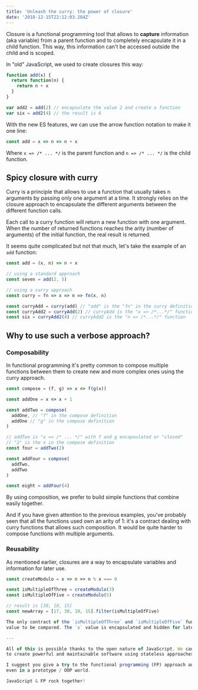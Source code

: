```yaml
---
title: 'Unleash the curry: the power of closure'
date: '2018-12-15T22:12:03.284Z'
---
```


Closure is a functional programming tool that allows to **capture** information (aka variable) from a parent function and to completely encapsulate
it in a child function. This way, this information can't be accessed outside the child and is scoped.

In "old" JavaScript, we used to create closures this way:

```javascript
function add(x) {
  return function(n) {
    return n + x
  }
}

var add2 = add(2) // encapsulate the value 2 and create a function
var six = add2(4) // the result is 6
```

With the new ES features, we can use the arrow function notation to make it one line:

```javascript
const add = x => n => n + x
```

Where `x => /* ... */` is the parent function and `n => /* ... */` is the child function.

## Spicy closure with curry

Curry is a principle that allows to use a function that usually takes n arguments by passing only one argument at a time. It strongly relies
on the closure approach to encapsulate the different arguments between the different function calls.

Each call to a curry function will return a new function with one argument. When the number of returned functions reaches the arity (number of arguments)
of the initial function, the real result is returned.

It seems quite complicated but not that much, let's take the example of an `add` function:

```javascript
const add = (x, n) => n + x

// using a standard approach
const seven = add(2, 5)

// using a curry approach
const curry = fn => x => n => fn(x, n)

const curryAdd = curry(add) // "add" is the "fn" in the curry definition
const curryAdd2 = curryAdd(2) // curryAdd is the "x => /*...*/" function
const six = curryAdd2(4) // curryAdd2 is the "n => /*...*/" function
```

## Why to use such a verbose approach?

### Composability

In functional programming it's pretty common to compose multiple functions between them to create new and more complex
ones using the curry approach.

```javascript
const compose = (f, g) => x => f(g(x))

const addOne = x => x + 1

const addTwo = compose(
  addOne, // "f" in the compose definition
  addOne // "g" in the compose definition
)

// addTwo is "x => /* ... */" with f and g encapsulated or "closed"
// "2" is the x in the compose definition
const four = addTwo(2)

const addFour = compose(
  addTwo,
  addTwo
)

const eight = addFour(4)
```

By using composition, we prefer to build simple functions that combine easily together.

And if you have given attention to the previous examples, you've probably seen
that all the functions used own an arity of 1: it's a contract dealing with curry functions that allows such composition.
It would be quite harder to compose functions with multiple arguments.

### Reusability

As mentioned earlier, closures are a way to encapsulate variables and information for later use.

```javascript
const createModulo = x => n => n % x === 0

const isMultipleOfThree = createModulo(3)
const isMultipleOfFive = createModulo(5)

// result is [30, 10, 15]
const newArray = [17, 30, 10, 15].filter(isMultipleOfFive)

The only contract of the `isMultipleOfThree` and `isMultipleOfFive` functions are the fact that they accept one
value to be compared. The `x` value is encapsulated and hidden for later use in the closure function.

---

All of this is possible thanks to the open nature of JavaScript. We can apply simple functional programming concepts
to create powerful and maintainable software using stateless approaches with ease.

I suggest you give a try to the functional programming (FP) approach and check how it impacts the way you think and code,
even in a prototype / OOP world.

JavaScript & FP rock together!
